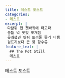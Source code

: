 ```yaml
---
title: 테스트 포스트
categories:
- 테스트
excerpt: |
 다람쥐 헌 쳇바퀴에 타고파
 동틀 녘 햇빛 포개짐
 유쾌했던 땃쥐 토끼풀 쫓기 바쁨
 겉표지보다 큰 몇 향수류
feature_text: |
  ## The Pot Still
  테스트
---
```


테스트 포스트
